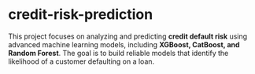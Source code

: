 # credit-risk-prediction
This project focuses on analyzing and predicting **credit default risk** using advanced machine learning models, including **XGBoost, CatBoost, and Random Forest**.   The goal is to build reliable models that identify the likelihood of a customer defaulting on a loan.
